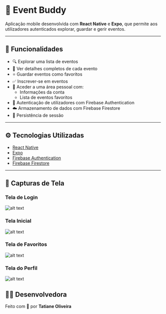 # 📱 Event Buddy

Aplicação mobile desenvolvida com **React Native** e **Expo**, que permite aos utilizadores autenticados explorar, guardar e gerir eventos.

---

## 📌 Funcionalidades

- 🔍 Explorar uma lista de eventos 
- 📄 Ver detalhes completos de cada evento
- ⭐ Guardar eventos como favoritos
- ✅ Inscrever-se em eventos
- 👤 Aceder a uma área pessoal com:
  - Informações da conta
  - Lista de eventos favoritos
- 🔐 Autenticação de utilizadores com Firebase Authentication
- ☁️ Armazenamento de dados com Firebase Firestore
- 💾 Persistência de sessão

---

## ⚙️ Tecnologias Utilizadas

- [React Native](https://reactnative.dev/)
- [Expo](https://expo.dev/)
- [Firebase Authentication](https://firebase.google.com/products/auth)
- [Firebase Firestore](https://firebase.google.com/products/firestore)

---

## 📸 Capturas de Tela

### Tela de Login
![alt text](./assets/Login.jpeg)

### Tela Inicial
![alt text](./assets/Inicio.jpeg)

### Tela de Favoritos
![alt text](./assets/Favoritos.jpeg)

### Tela do Perfil
![alt text](./assets/Perfil.jpeg)


## 👩‍💻 Desenvolvedora

Feito com 💜 por **Tatiane Oliveira**